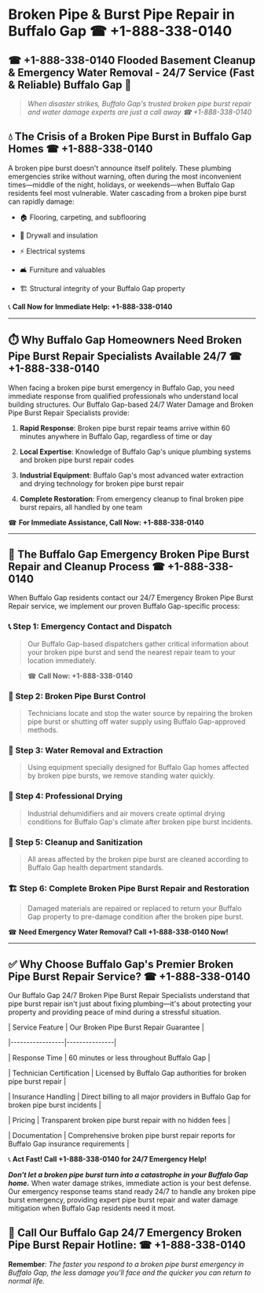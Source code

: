 # Broken Pipe & Burst Pipe Repair in Buffalo Gap ☎ +1-888-338-0140  
## ☎ +1-888-338-0140 Flooded Basement Cleanup & Emergency Water Removal - 24/7 Service (Fast & Reliable) Buffalo Gap 🚨  

> *When disaster strikes, Buffalo Gap's trusted broken pipe burst repair and water damage experts are just a call away ☎ +1-888-338-0140*  

## 💧 The Crisis of a Broken Pipe Burst in Buffalo Gap Homes ☎ +1-888-338-0140  

A broken pipe burst doesn't announce itself politely. These plumbing emergencies strike without warning, often during the most inconvenient times—middle of the night, holidays, or weekends—when Buffalo Gap residents feel most vulnerable. Water cascading from a broken pipe burst can rapidly damage:  

* 🏠 Flooring, carpeting, and subflooring  
* 🧱 Drywall and insulation  
* ⚡ Electrical systems  
* 🛋️ Furniture and valuables  
* 🏗️ Structural integrity of your Buffalo Gap property  

📞 **Call Now for Immediate Help: +1-888-338-0140**  

---  

## ⏱️ Why Buffalo Gap Homeowners Need Broken Pipe Burst Repair Specialists Available 24/7 ☎ +1-888-338-0140  

When facing a broken pipe burst emergency in Buffalo Gap, you need immediate response from qualified professionals who understand local building structures. Our Buffalo Gap-based 24/7 Water Damage and Broken Pipe Burst Repair Specialists provide:  

1. **Rapid Response**: Broken pipe burst repair teams arrive within 60 minutes anywhere in Buffalo Gap, regardless of time or day  
2. **Local Expertise**: Knowledge of Buffalo Gap's unique plumbing systems and broken pipe burst repair codes  
3. **Industrial Equipment**: Buffalo Gap's most advanced water extraction and drying technology for broken pipe burst repair  
4. **Complete Restoration**: From emergency cleanup to final broken pipe burst repairs, all handled by one team  

☎ **For Immediate Assistance, Call Now: +1-888-338-0140**  

---  

## 🔧 The Buffalo Gap Emergency Broken Pipe Burst Repair and Cleanup Process ☎ +1-888-338-0140  

When Buffalo Gap residents contact our 24/7 Emergency Broken Pipe Burst Repair service, we implement our proven Buffalo Gap-specific process:  

### 📞 Step 1: Emergency Contact and Dispatch  
> Our Buffalo Gap-based dispatchers gather critical information about your broken pipe burst and send the nearest repair team to your location immediately.  
> ☎ **Call Now: +1-888-338-0140**  

### 🚿 Step 2: Broken Pipe Burst Control  
> Technicians locate and stop the water source by repairing the broken pipe burst or shutting off water supply using Buffalo Gap-approved methods.  

### 🌊 Step 3: Water Removal and Extraction  
> Using equipment specially designed for Buffalo Gap homes affected by broken pipe bursts, we remove standing water quickly.  

### 💨 Step 4: Professional Drying  
> Industrial dehumidifiers and air movers create optimal drying conditions for Buffalo Gap's climate after broken pipe burst incidents.  

### 🧼 Step 5: Cleanup and Sanitization  
> All areas affected by the broken pipe burst are cleaned according to Buffalo Gap health department standards.  

### 🏗️ Step 6: Complete Broken Pipe Burst Repair and Restoration  
> Damaged materials are repaired or replaced to return your Buffalo Gap property to pre-damage condition after the broken pipe burst.  

☎ **Need Emergency Water Removal? Call +1-888-338-0140 Now!**  

---  

## ✅ Why Choose Buffalo Gap's Premier Broken Pipe Burst Repair Service? ☎ +1-888-338-0140  

Our Buffalo Gap 24/7 Broken Pipe Burst Repair Specialists understand that pipe burst repair isn't just about fixing plumbing—it's about protecting your property and providing peace of mind during a stressful situation.  

| Service Feature | Our Broken Pipe Burst Repair Guarantee |  
|-----------------|---------------|  
| Response Time | 60 minutes or less throughout Buffalo Gap |  
| Technician Certification | Licensed by Buffalo Gap authorities for broken pipe burst repair |  
| Insurance Handling | Direct billing to all major providers in Buffalo Gap for broken pipe burst incidents |  
| Pricing | Transparent broken pipe burst repair with no hidden fees |  
| Documentation | Comprehensive broken pipe burst repair reports for Buffalo Gap insurance requirements |  

📞 **Act Fast! Call +1-888-338-0140 for 24/7 Emergency Help!**  

***Don't let a broken pipe burst turn into a catastrophe in your Buffalo Gap home.*** When water damage strikes, immediate action is your best defense. Our emergency response teams stand ready 24/7 to handle any broken pipe burst emergency, providing expert pipe burst repair and water damage mitigation when Buffalo Gap residents need it most.  

## 📱 Call Our Buffalo Gap 24/7 Emergency Broken Pipe Burst Repair Hotline: ☎ +1-888-338-0140  

**Remember**: *The faster you respond to a broken pipe burst emergency in Buffalo Gap, the less damage you'll face and the quicker you can return to normal life.*